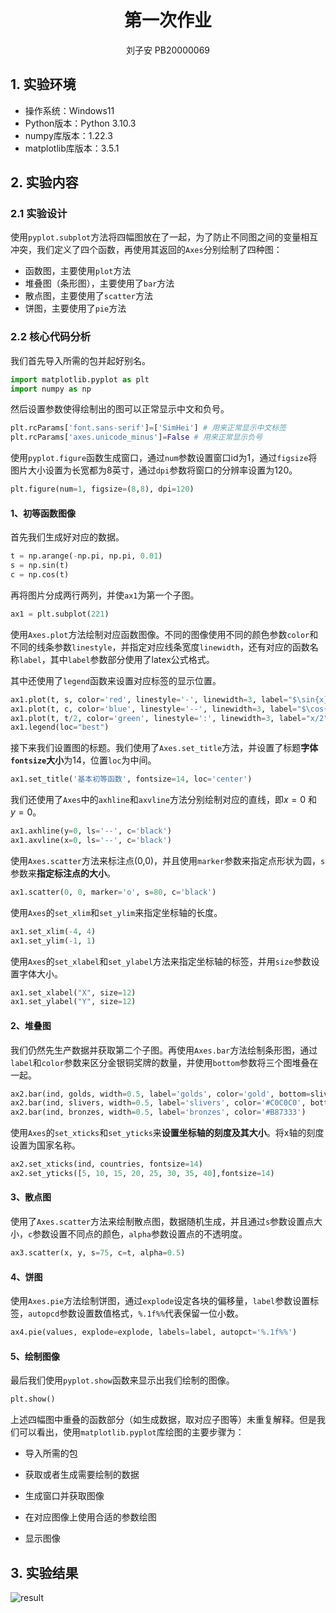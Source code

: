 <center><h1>第一次作业</h1></center>

<center>刘子安 PB20000069</center>

## 1. 实验环境

* 操作系统：Windows11
* Python版本：Python 3.10.3
* numpy库版本：1.22.3
* matplotlib库版本：3.5.1

## 2. 实验内容

### 2.1 实验设计

使用`pyplot.subplot`方法将四幅图放在了一起，为了防止不同图之间的变量相互冲突，我们定义了四个函数，再使用其返回的`Axes`分别绘制了四种图：

* 函数图，主要使用`plot`方法
* 堆叠图（条形图），主要使用了`bar`方法
* 散点图，主要使用了`scatter`方法
* 饼图，主要使用了`pie`方法

### 2.2 核心代码分析

我们首先导入所需的包并起好别名。

```python
import matplotlib.pyplot as plt
import numpy as np
```

然后设置参数使得绘制出的图可以正常显示中文和负号。

```python
plt.rcParams['font.sans-serif']=['SimHei'] # 用来正常显示中文标签
plt.rcParams['axes.unicode_minus']=False # 用来正常显示负号
```

使用`pyplot.figure`函数生成窗口，通过`num`参数设置窗口id为1，通过`figsize`将图片大小设置为长宽都为8英寸，通过`dpi`参数将窗口的分辨率设置为120。

```python
plt.figure(num=1, figsize=(8,8), dpi=120)
```

#### 1、初等函数图像

首先我们生成好对应的数据。

```python
t = np.arange(-np.pi, np.pi, 0.01)
s = np.sin(t)
c = np.cos(t)
```

再将图片分成两行两列，并使`ax1`为第一个子图。

```python
ax1 = plt.subplot(221)
```

使用`Axes.plot`方法绘制对应函数图像。不同的图像使用不同的颜色参数`color`和不同的线条参数`linestyle`，并指定对应线条宽度`linewidth`，还有对应的函数名称`label`，其中`label`参数部分使用了latex公式格式。

其中还使用了`legend`函数来设置对应标签的显示位置。

```python
ax1.plot(t, s, color='red', linestyle='-', linewidth=3, label="$\sin{x}$")
ax1.plot(t, c, color='blue', linestyle='--', linewidth=3, label="$\cos{x}$")
ax1.plot(t, t/2, color='green', linestyle=':', linewidth=3, label="x/2")
ax1.legend(loc="best")
```

接下来我们设置图的标题。我们使用了`Axes.set_title`方法，并设置了标题**字体`fontsize`大小**为14，位置`loc`为中间。

```python
ax1.set_title('基本初等函数', fontsize=14, loc='center')
```

我们还使用了`Axes`中的`axhline`和`axvline`方法分别绘制对应的直线，即$x=0$ 和 $y=0$。

```python
ax1.axhline(y=0, ls='--', c='black')
ax1.axvline(x=0, ls='--', c='black')
```

使用`Axes.scatter`方法来标注点(0,0)，并且使用`marker`参数来指定点形状为圆，`s`参数来**指定标注点的大小**。

```python
ax1.scatter(0, 0, marker='o', s=80, c='black')
```

使用`Axes`的`set_xlim`和`set_ylim`来指定坐标轴的长度。

```python
ax1.set_xlim(-4, 4)
ax1.set_ylim(-1, 1)
```

使用`Axes`的`set_xlabel`和`set_ylabel`方法来指定坐标轴的标签，并用`size`参数设置字体大小。

```python
ax1.set_xlabel("X", size=12)
ax1.set_ylabel("Y", size=12)
```

#### 2、堆叠图

我们仍然先生产数据并获取第二个子图。再使用`Axes.bar`方法绘制条形图，通过`label`和`color`参数来区分金银铜奖牌的数量，并使用`bottom`参数将三个图堆叠在一起。

```python
ax2.bar(ind, golds, width=0.5, label='golds', color='gold', bottom=slivers+bronzes)
ax2.bar(ind, slivers, width=0.5, label='slivers', color='#C0C0C0', bottom=bronzes)
ax2.bar(ind, bronzes, width=0.5, label='bronzes', color='#B87333')
```

使用`Axes`的`set_xticks`和`set_yticks`来**设置坐标轴的刻度及其大小**。将x轴的刻度设置为国家名称。

```python
ax2.set_xticks(ind, countries, fontsize=14)
ax2.set_yticks([5, 10, 15, 20, 25, 30, 35, 40],fontsize=14)
```

#### 3、散点图

使用了`Axes.scatter`方法来绘制散点图，数据随机生成，并且通过`s`参数设置点大小，`c`参数设置不同点的颜色，`alpha`参数设置点的不透明度。

```python
ax3.scatter(x, y, s=75, c=t, alpha=0.5)
```

#### 4、饼图

使用`Axes.pie`方法绘制饼图，通过`explode`设定各块的偏移量，`label`参数设置标签，`autopcd`参数设置数值格式，`%.1f%%`代表保留一位小数。

```python
ax4.pie(values, explode=explode, labels=label, autopct='%.1f%%')
```

#### 5、绘制图像

最后我们使用`pyplot.show`函数来显示出我们绘制的图像。

```python
plt.show()
```

上述四幅图中重叠的函数部分（如生成数据，取对应子图等）未重复解释。但是我们可以看出，使用`matplotlib.pyplot`库绘图的主要步骤为：

* 导入所需的包

* 获取或者生成需要绘制的数据
* 生成窗口并获取图像
* 在对应图像上使用合适的参数绘图
* 显示图像

## 3. 实验结果

![result](D:\Codes\result.png)
